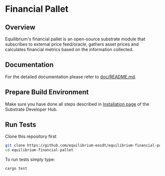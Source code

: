 # Financial Pallet

## Overview

Equilibrium's financial pallet is an open-source substrate module that subscribes to external price feed/oracle, gathers asset prices and calculates financial metrics based on the information collected.  

## Documentation

For the detailed documentation please refer to [doc/README.md](./doc/README.md).

## Prepare Build Environment

Make sure you have done all steps described in [Installation page](https://substrate.dev/docs/en/knowledgebase/getting-started/) of the Substrate Developer Hub.

## Run Tests

Clone this repository first

```bash
git clone https://github.com/equilibrium-eosdt/equilibrium-financial-pallet
cd equilibrium-financial-pallet
```

To run tests simply type:

```bash
cargo test
```